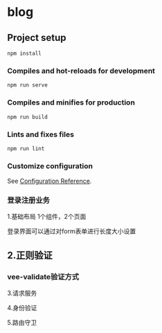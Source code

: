 # blog

## Project setup
```
npm install
```

### Compiles and hot-reloads for development
```
npm run serve
```

### Compiles and minifies for production
```
npm run build
```

### Lints and fixes files
```
npm run lint
```

### Customize configuration
See [Configuration Reference](https://cli.vuejs.org/config/).

### 登录注册业务

1.基础布局 1个组件，2个页面

登录界面可以通过对form表单进行长度大小设置

## 2.正则验证

### vee-validate验证方式



3.请求服务

4.身份验证

5.路由守卫

